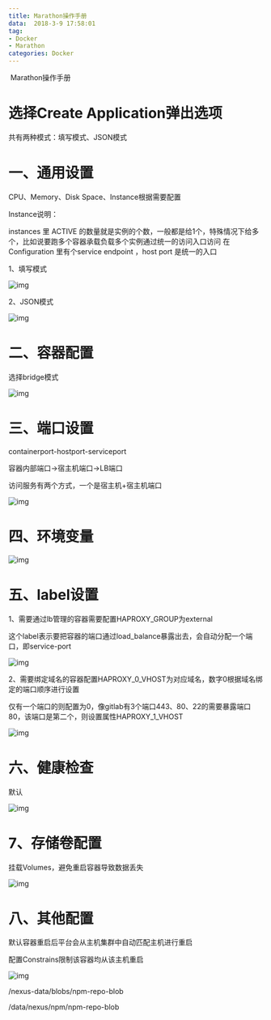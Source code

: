 ```yaml
---
title: Marathon操作手册
data:  2018-3-9 17:58:01
tag:
- Docker
- Marathon
categories: Docker
---
```


​										Marathon操作手册

# 选择Create Application弹出选项



共有两种模式：填写模式、JSON模式

# 一、通用设置

CPU、Memory、Disk Space、Instance根据需要配置

Instance说明：

instances 里 ACTIVE 的数量就是实例的个数，一般都是给1个，特殊情况下给多个，比如说要跑多个容器承载负载多个实例通过统一的访问入口访问  在 Configuration 里有个service endpoint ，host port 是统一的入口

1、填写模式

![img](http://note.youdao.com/src/A563283ACB674E859AE19068E39E2D50)

2、JSON模式

![img](http://note.youdao.com/src/89C1BCBA96C34518BCB03895C807A4D4)

# 二、容器配置

选择bridge模式

![img](http://note.youdao.com/src/9B28F876E74A4823B9DC5468CD35CFD3)

# 三、端口设置

containerport-hostport-serviceport

容器内部端口->宿主机端口->LB端口

访问服务有两个方式，一个是宿主机+宿主机端口

![img](http://note.youdao.com/src/AE5D73A16EB14627A84109995EECFE4C)

# 四、环境变量

![img](http://note.youdao.com/src/39016888C3B94B97BCCA20F5B7AC17B2)

# 五、label设置

1、需要通过lb管理的容器需要配置HAPROXY_GROUP为external

这个label表示要把容器的端口通过load_balance暴露出去，会自动分配一个端口，即service-port

![img](http://note.youdao.com/src/WEBRESOURCEe0e28b220e3711b080362218c9eb6fe1)

2、需要绑定域名的容器配置HAPROXY_0_VHOST为对应域名，数字0根据域名绑定的端口顺序进行设置

仅有一个端口的则配置为0，像gitlab有3个端口443、80、22的需要暴露端口80，该端口是第二个，则设置属性HAPROXY_1_VHOST

![img](http://note.youdao.com/src/0DA6BFED9B9B42DAAE24DD85BB1D4B4D)

# 六、健康检查

默认

![img](http://note.youdao.com/src/CEAFF49AD8D64C7A9709277332280EF2)

# 7、存储卷配置

挂载Volumes，避免重启容器导致数据丢失

![img](http://note.youdao.com/src/2B1C6B0314B84374B22C87831D410BCC)

# 八、其他配置

默认容器重启后平台会从主机集群中自动匹配主机进行重启

配置Constrains限制该容器均从该主机重启

![img](http://note.youdao.com/src/2F69DDEB464C4F8EAFAC6B8D58C4D555)

/nexus-data/blobs/npm-repo-blob

/data/nexus/npm/npm-repo-blob